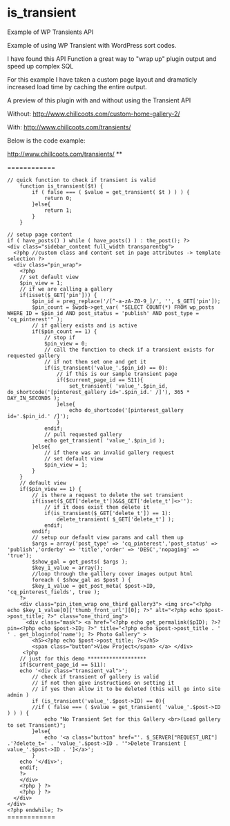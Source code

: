 is_transient
============

Example of WP Transients API

Example of using WP Transient with WordPress sort codes. 

I have found this API Function a great way to "wrap up" plugin output and speed up complex SQL

For this example I have taken a custom page layout and dramaticly increased load time by caching the entire output. 

A preview of this plugin with and without using the Transient API

Without: http://www.chillcoots.com/custom-home-gallery-2/

With: http://www.chillcoots.com/transients/

Below is the code example: 

http://www.chillcoots.com/transients/ ** 

============

<!-- Begin main content -->

  <div class="inner_wrapper">
    <?php 
    
	// quick function to check if transient is valid
		function is_transient($t) {
			if ( false === ( $value = get_transient( $t ) ) ) {
				return 0;
			}else{
				return 1;
			}
		}		
	
	// setup page content
	if ( have_posts() ) while ( have_posts() ) : the_post(); ?>
    <div class="sidebar_content full_width transparentbg">
      <?php //custom class and content set in page attributes -> template selection ?>
      <div class="pin_wrap">
        <?php
		// set default view
		$pin_view = 1;
		// if we are calling a gallery 
		if(isset($_GET['pin'])) { 
			$pin_id = preg_replace('/[^-a-zA-Z0-9_]/', '', $_GET['pin']); 
			$pin_count = $wpdb->get_var( "SELECT COUNT(*) FROM wp_posts WHERE ID = $pin_id AND post_status = 'publish' AND post_type = 'cq_pinterest'" );
			// if gallery exists and is active
			if($pin_count == 1) {
				// stop if
				$pin_view = 0;
				// call the function to check if a transient exists for requested gallery 
				// if not then set one and get it
				if(is_transient('value_'.$pin_id) == 0):
					// if this is our sample transient page
					if($current_page_id == 511){
						set_transient( 'value_'.$pin_id, do_shortcode('[pinterest_gallery id='.$pin_id.' /]'), 365 * DAY_IN_SECONDS );
					}else{
						echo do_shortcode('[pinterest_gallery id='.$pin_id.' /]');
					}
				endif;
				// pull requested gallery
				echo get_transient( 'value_'.$pin_id );	
			}else{
				// if there was an invalid gallery request
				// set default view
				$pin_view = 1;
			}
		}
		// default view
		if($pin_view == 1) {
			// is there a request to delete the set transient			
			if(isset($_GET['delete_t'])&&$_GET['delete_t']<>''): 
				// if it does exist then delete it
				if(is_transient($_GET['delete_t']) == 1):
					delete_transient( $_GET['delete_t'] );
				endif;
			endif;
			// setup our default view params and call them up
			$args = array('post_type' => 'cq_pinterest','post_status' => 'publish','orderby' => 'title','order' => 'DESC','nopaging' => 'true');
			$show_gal = get_posts( $args );		
			$key_1_value = array();
			//loop through the galllery cover images output html
			foreach ( $show_gal as $post ) {
			$key_1_value = get_post_meta( $post->ID, 'cq_pinterest_fields', true );
		?>
        <div class="pin_item_wrap one_third gallery3"> <img src="<?php echo $key_1_value[0]['thumb_front_url'][0]; ?>" alt="<?php echo $post->post_title; ?>" class="one_third_img">
          <div class="mask"> <a href="<?php echo get_permalink($pID); ?>?pin=<?php echo $post->ID; ?>" title="<?php echo $post->post_title . ' ' . get_bloginfo('name'); ?> Photo Gallery" >
            <h5><?php echo $post->post_title; ?></h5>
            <span class="button">View Project</span> </a> </div>
         <?php 
		// just for this demo *******************
		if($current_page_id == 511): 
		echo '<div class="transient_val">';
			// check if transient of gallery is valid
			// if not then give instructions on setting it
			// if yes then allow it to be deleted (this will go into site admin )		
			if (is_transient('value_'.$post->ID) == 0){
			//if ( false === ( $value = get_transient( 'value_'.$post->ID ) ) ) {
				echo "No Transient Set for this Gallery <br>(Load gallery to set Transient)";
			}else{
				echo '<a class="button" href="'. $_SERVER["REQUEST_URI"] .'?delete_t=' . 'value_'.$post->ID . '">Delete Transient [ value_'.$post->ID . ']</a>';
			}
		echo '</div>';
		endif;
		?>
        </div>
        <?php } ?>
        <?php } ?>
      </div>
    </div>
    <?php endwhile; ?>
  </div>
  <!-- End main content --> 
============
